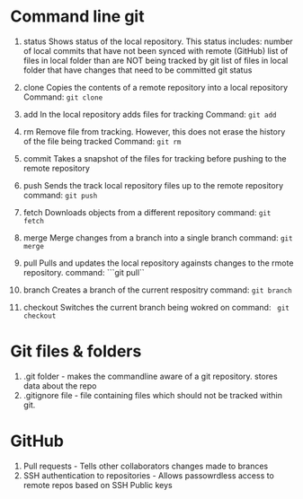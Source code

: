 # Command line git

1. status
  Shows status of the local repository. This status includes:
  number of local commits that have not been synced with remote (GitHub)
  list of files in local folder than are NOT being tracked by git
  list of files in local folder that have changes that need to be committed
  git status

2. clone
    Copies the contents of a remote repository into a local repository 
    Command: ```git clone```

3. add
    In the local repository adds files for tracking 
    Command: ```git add```

4. rm
    Remove file from tracking. However, this does not erase the history of the file being tracked 
    Command: ```git rm```

5. commit
    Takes a snapshot of the files for tracking before pushing to the remote repository

6. push
    Sends the track local repository files up to the remote repository
    command: ```git push```

7. fetch
  Downloads objects from a different repository
  command: ```git fetch```

8. merge
    Merge changes from a branch into a single branch
    command: ```git merge ```

9. pull
    Pulls and updates the local repository againsts changes to the rmote repository.
    command: ```git pull``

10. branch
    Creates a branch of the current respositry
    command: ```git branch```

11. checkout
    Switches the current branch being wokred on
    command: ``` git checkout```
    
# Git files & folders

1. .git folder - makes the commandline aware of a git repository. stores data about the repo
2. .gitignore file - file containing files which should not be tracked within git.


# GitHub
1. Pull requests - Tells other collaborators changes made to brances 
2. SSH authentication to repositories - Allows passowrdless access to remote repos based on SSH Public keys
